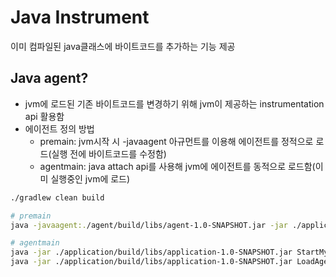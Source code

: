 # Java Instrument
이미 컴파일된 java클래스에 바이트코드를 추가하는 기능 제공

## Java agent?
- jvm에 로드된 기존 바이트코드를 변경하기 위해 jvm이 제공하는 instrumentation api 활용함
- 에이전트 정의 방법
    - premain: jvm시작 시 -javaagent 아규먼트를 이용해 에이전트를 정적으로 로드(실행 전에 바이트코드를 수정함)
    - agentmain: java attach api를 사용해 jvm에 에이전트를 동적으로 로드함(이미 실행중인 jvm에 로드)

```bash
./gradlew clean build

# premain
java -javaagent:./agent/build/libs/agent-1.0-SNAPSHOT.jar -jar ./application/build/libs/application-1.0-SNAPSHOT.jar StartMyAtmApplication 1000 100 1000

# agentmain
java -jar ./application/build/libs/application-1.0-SNAPSHOT.jar StartMyAtmApplication 1000 100 1000
java -jar ./application/build/libs/application-1.0-SNAPSHOT.jar LoadAgent d:HK/git/TIL/til.java/instrument/agent/build/libs/agent-1.0.SNAPSHOT.jar
```

